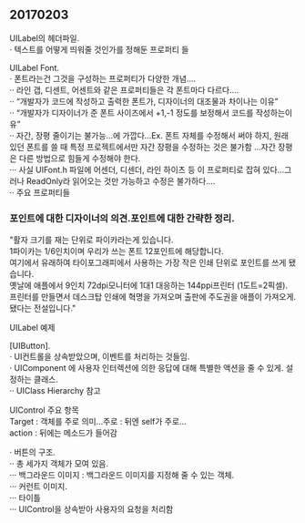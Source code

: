 ## 20170203

UILabel의 헤더파일.   
· 텍스트를 어떻게 띄워줄 것인가를 정해둔 프로퍼티 들

UILabel Font.   
· 폰트라는건 그것을 구성하는 프로퍼티가 다양한 개념….   
·· 라인 갭, 디센트, 어센트와 같은 프로퍼티들은 각 폰트마다 다르다….   
·· “개발자가 코드에 작성하고 출력한 폰트가, 디자이너의 대조물과 차이나는 이유”    
·· “개발자가 디자이너가 준 폰트 사이즈에서 +1,-1 정도를 보정해서 코드를 작성하는이유”    
·· 자간, 장평 줄이기는 불가능…에 가깝다…Ex. 폰트 자체를 수정해서 써야 하지, 원래 있던 폰트를 쓸 때 특정 프로젝트에서만 자간 장평을 수정하는 것은 불가함 …자간 장평은 다른 방법으로 힘들게 수정해야 한다.   
··· 사실 UIFont.h 파일에 어센더, 디센더, 라인 하이츠 등 이 프로퍼티로 잡혀 있다…그러나 ReadOnly라 읽어오는 것만 가능하고 수정은 불가하다….   
··  주요 프로퍼티들

### 포인트에 대한 디자이너의 의견.포인트에 대한 간략한 정리.    
"활자 크기를 재는 단위로 파이카라는게 있습니다.    
1파이카는 1/6인치이며 우리가 쓰는 폰트 12포인트에 해당합니다.    
여기에서 유래하여 타이포그래피에서 사용하는 가장 작은 인쇄 단위로 포인트를 쓰게 됐습니다.    
옛날에 애플에서 9인치 72dpi모니터에 1대1 대응하는 144ppi프린터 (1도트=2픽셀). 프린터를 만들면서 데스크탑 인쇄에 혁명을 가져오며 출판에 주도권을 애플이 가져오게. 됐다는 전설입니다."

UILabel 예제

[UIButton].   
· UI컨트롤을 상속받았으며, 이벤트를 처리하는 것들임.   
· UIComponent 에 사용자 인터렉션에 의한 응답에 대해 특별한 액션을 줄 수 있게. 설정하는 클래스.    
·· UIClass Hierarchy 참고 

UIControl 주요 항목     
Target : 객체를 주로 의미…주로 : 뒤엔 self가 주로...    
action : 뒤에는 메소드가 들어감

· 버튼의 구조.    
·· 총 세가지 객체가 모여 있음.    
··· 백그라운드 이미지 : 백그라운드 이미지를 지정해 줄 수 있는 객체.   
··· 커런트 이미지.    
··· 타이틀     
··· UIControl을 상속받아 사용자의 요청을 처리함


